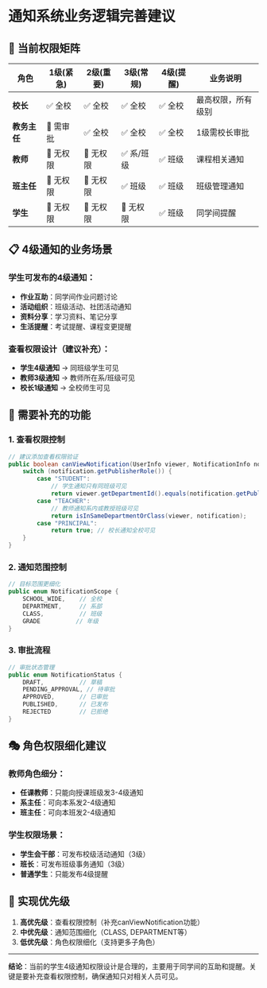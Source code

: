 # 通知系统业务逻辑完善建议

## 🎯 当前权限矩阵

| 角色 | 1级(紧急) | 2级(重要) | 3级(常规) | 4级(提醒) | 业务说明 |
|------|----------|----------|----------|----------|----------|
| **校长** | ✅ 全校 | ✅ 全校 | ✅ 全校 | ✅ 全校 | 最高权限，所有级别 |
| **教务主任** | 📝 需审批 | ✅ 全校 | ✅ 全校 | ✅ 全校 | 1级需校长审批 |
| **教师** | 🚫 无权限 | 🚫 无权限 | ✅ 系/班级 | ✅ 班级 | 课程相关通知 |
| **班主任** | 🚫 无权限 | 🚫 无权限 | ✅ 班级 | ✅ 班级 | 班级管理通知 |
| **学生** | 🚫 无权限 | 🚫 无权限 | 🚫 无权限 | ✅ 班级 | 同学间提醒 |

## 📋 4级通知的业务场景

### 学生可发布的4级通知：
- **作业互助**：同学间作业问题讨论
- **活动组织**：班级活动、社团活动通知
- **资料分享**：学习资料、笔记分享
- **生活提醒**：考试提醒、课程变更提醒

### 查看权限设计（建议补充）：
- **学生4级通知** → 同班级学生可见
- **教师3级通知** → 教师所在系/班级可见
- **校长1级通知** → 全校师生可见

## 🔧 需要补充的功能

### 1. 查看权限控制
```java
// 建议添加查看权限验证
public boolean canViewNotification(UserInfo viewer, NotificationInfo notification) {
    switch (notification.getPublisherRole()) {
        case "STUDENT":
            // 学生通知只有同班级可见
            return viewer.getDepartmentId().equals(notification.getPublisherDepartmentId());
        case "TEACHER":
            // 教师通知系内或教授班级可见
            return isInSameDepartmentOrClass(viewer, notification);
        case "PRINCIPAL":
            return true; // 校长通知全校可见
    }
}
```

### 2. 通知范围控制
```java
// 目标范围更细化
public enum NotificationScope {
    SCHOOL_WIDE,    // 全校
    DEPARTMENT,     // 系部
    CLASS,          // 班级
    GRADE          // 年级
}
```

### 3. 审批流程
```java
// 审批状态管理
public enum NotificationStatus {
    DRAFT,          // 草稿
    PENDING_APPROVAL, // 待审批
    APPROVED,       // 已审批
    PUBLISHED,      // 已发布
    REJECTED        // 已拒绝
}
```

## 🎭 角色权限细化建议

### 教师角色细分：
- **任课教师**：只能向授课班级发3-4级通知
- **系主任**：可向本系发2-4级通知
- **班主任**：可向本班发2-4级通知

### 学生权限场景：
- **学生会干部**：可发布校级活动通知（3级）
- **班长**：可发布班级事务通知（3级）
- **普通学生**：只能发布4级提醒

## 🚀 实现优先级

1. **高优先级**：查看权限控制（补充canViewNotification功能）
2. **中优先级**：通知范围细化（CLASS, DEPARTMENT等）
3. **低优先级**：角色权限细化（支持更多子角色）

---

**结论**：当前的学生4级通知权限设计是合理的，主要用于同学间的互助和提醒。关键是要补充查看权限控制，确保通知只对相关人员可见。